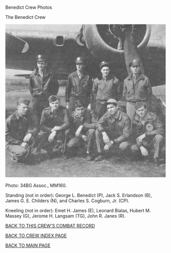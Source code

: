 
Benedict Crew Photos






 




The Benedict Crew  
  

![](Benedict.jpg)  

Photo: 34BG Assoc., MM160.  

Standing (not in order): George L. Benedict (P), Jack S. Erlandson (B), James G. E. Childers (N), and Charles S. Cogburn, Jr. (CP).  

Kneeling (not in order): Emet H. James (E), Leonard Bialas, Hubert M. Massey (G), Jerome H. Langsam (TG), John R. Janes (R).
  
  

[BACK TO THIS CREW'S COMBAT RECORD](ValorToVictory/crews/Benedict.md)  

[BACK TO CREW INDEX PAGE](ValorToVictory/000crews.md)  

[BACK TO MAIN PAGE](ValorToVictory/index.html)


